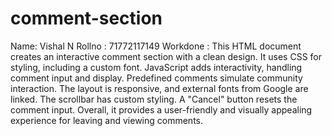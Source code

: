 # comment-section
Name: Vishal N
Rollno : 71772117149
Workdone : This HTML document creates an interactive comment section with a clean design. It uses CSS for styling, including a custom font. JavaScript adds interactivity, handling comment input and display. Predefined comments simulate community interaction. The layout is responsive, and external fonts from Google are linked. The scrollbar has custom styling. A "Cancel" button resets the comment input. Overall, it provides a user-friendly and visually appealing experience for leaving and viewing comments.

